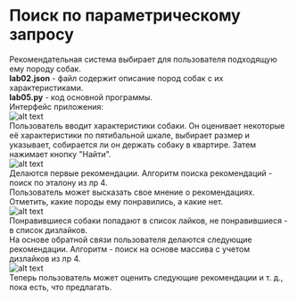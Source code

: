 # Поиск по параметрическому запросу
Рекомендательная система выбирает для пользователя подходящую ему породу собак.  
**lab02.json** - файл содержит описание пород собак с их характеристиками.  
**lab05.py** - код основной программы.    
Интерфейс приложения:  
![alt text](https://sun9-36.userapi.com/impf/dSfeD1l863WXe_kfreylpCNLlRLbWvIn6Bx6Eg/ODnCIG4fML4.jpg?size=996x440&quality=96&proxy=1&sign=f60b1b6356471f0c684d40cae0d6af9a&type=album)  
Пользователь вводит характеристики собаки. Он оценивает некоторые её характеристики по пятибальной шкале, выбирает размер и указывает, собирается ли он держать собаку в квартире. Затем нажимает кнопку "Найти".  
![alt text](https://sun9-23.userapi.com/impf/9-4KRSMQcZKPDddqrx8Kk6DeYdHeK4tD-Tlm3w/oulL3yw8wyg.jpg?size=992x442&quality=96&proxy=1&sign=72af0b3ba2e12c5653105cb3ae9e511c&type=album)  
Делаются первые рекомендации. Алгоритм поиска рекомендаций - поиск по эталону из лр 4.  
Пользователь может высказать свое мнение о рекомендациях. Отметить, какие породы ему понравились, а какие нет.  
![alt text](https://sun9-62.userapi.com/impf/ZYuQma3hES0jikDkplqbxA6FCWKqiPD0Cl-Htw/ZszZHBJPCvg.jpg?size=989x434&quality=96&proxy=1&sign=db4f7080fcfb31c0e94e45f74a10b3b2&type=album)  
Понравившиеся собаки попадают в список лайков, не понравившиеся - в список дизлайков.  
На основе обратной связи пользователя делаются следующие рекомендации. Алгоритм - поиск на основе массива с учетом дизлайков из лр 4.  
![alt text](https://sun9-32.userapi.com/impf/3foIe39gHdLHBo4TOagEnfajCcORCQ_8muz1nA/iA87OnfN8gw.jpg?size=993x443&quality=96&proxy=1&sign=270b87eb7ee45f568a7eab95b65a1006&type=album)  
Теперь пользователь может оценить следующие рекомендации и т. д., пока есть, что предлагать.

